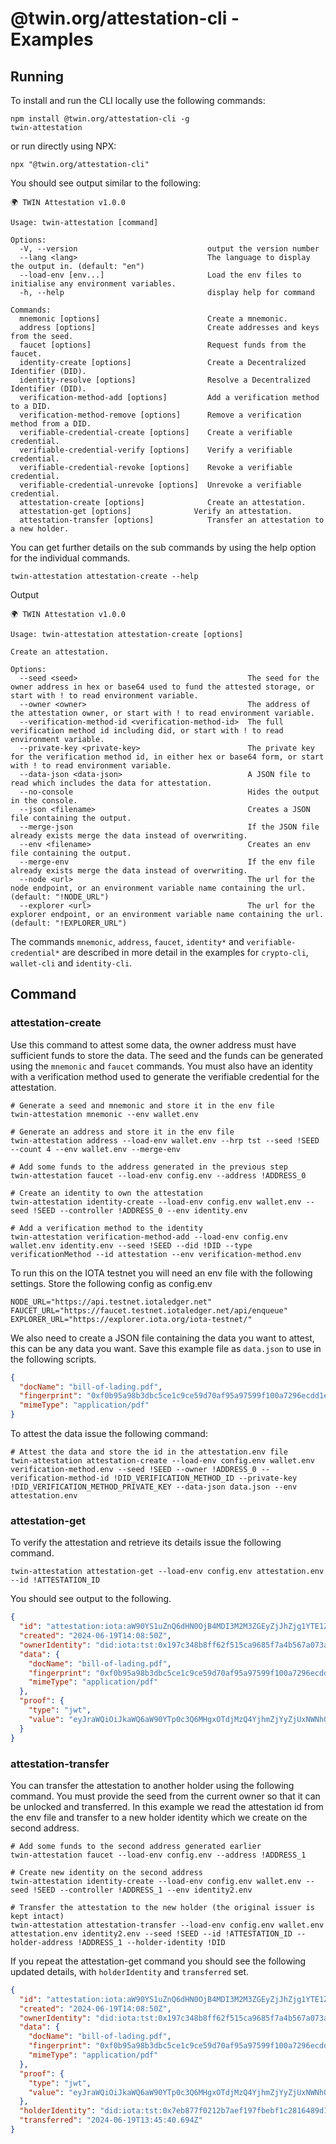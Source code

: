 # @twin.org/attestation-cli - Examples

## Running

To install and run the CLI locally use the following commands:

```shell
npm install @twin.org/attestation-cli -g
twin-attestation
```

or run directly using NPX:

```shell
npx "@twin.org/attestation-cli"
```

You should see output similar to the following:

```shell
🌍 TWIN Attestation v1.0.0

Usage: twin-attestation [command]

Options:
  -V, --version                             output the version number
  --lang <lang>                             The language to display the output in. (default: "en")
  --load-env [env...]                       Load the env files to initialise any environment variables.
  -h, --help                                display help for command

Commands:
  mnemonic [options]                        Create a mnemonic.
  address [options]                         Create addresses and keys from the seed.
  faucet [options]                          Request funds from the faucet.
  identity-create [options]                 Create a Decentralized Identifier (DID).
  identity-resolve [options]                Resolve a Decentralized Identifier (DID).
  verification-method-add [options]         Add a verification method to a DID.
  verification-method-remove [options]      Remove a verification method from a DID.
  verifiable-credential-create [options]    Create a verifiable credential.
  verifiable-credential-verify [options]    Verify a verifiable credential.
  verifiable-credential-revoke [options]    Revoke a verifiable credential.
  verifiable-credential-unrevoke [options]  Unrevoke a verifiable credential.
  attestation-create [options]              Create an attestation.
  attestation-get [options]              Verify an attestation.
  attestation-transfer [options]            Transfer an attestation to a new holder.
```

You can get further details on the sub commands by using the help option for the individual commands.

```shell
twin-attestation attestation-create --help
```

Output

```shell
🌍 TWIN Attestation v1.0.0

Usage: twin-attestation attestation-create [options]

Create an attestation.

Options:
  --seed <seed>                                      The seed for the owner address in hex or base64 used to fund the attested storage, or start with ! to read environment variable.
  --owner <owner>                                    The address of the attestation owner, or start with ! to read environment variable.
  --verification-method-id <verification-method-id>  The full verification method id including did, or start with ! to read environment variable.
  --private-key <private-key>                        The private key for the verification method id, in either hex or base64 form, or start with ! to read environment variable.
  --data-json <data-json>                            A JSON file to read which includes the data for attestation.
  --no-console                                       Hides the output in the console.
  --json <filename>                                  Creates a JSON file containing the output.
  --merge-json                                       If the JSON file already exists merge the data instead of overwriting.
  --env <filename>                                   Creates an env file containing the output.
  --merge-env                                        If the env file already exists merge the data instead of overwriting.
  --node <url>                                       The url for the node endpoint, or an environment variable name containing the url. (default: "!NODE_URL")
  --explorer <url>                                   The url for the explorer endpoint, or an environment variable name containing the url. (default: "!EXPLORER_URL")
```

The commands `mnemonic`, `address`, `faucet`, `identity*` and `verifiable-credential*` are described in more detail in the examples for `crypto-cli`, `wallet-cli` and `identity-cli`.

## Command

### attestation-create

Use this command to attest some data, the owner address must have sufficient funds to store the data. The seed and the funds can be generated using the `mnemonic` and `faucet` commands. You must also have an identity with a verification method used to generate the verifiable credential for the attestation.

```shell
# Generate a seed and mnemonic and store it in the env file
twin-attestation mnemonic --env wallet.env

# Generate an address and store it in the env file
twin-attestation address --load-env wallet.env --hrp tst --seed !SEED --count 4 --env wallet.env --merge-env

# Add some funds to the address generated in the previous step
twin-attestation faucet --load-env config.env --address !ADDRESS_0

# Create an identity to own the attestation
twin-attestation identity-create --load-env config.env wallet.env --seed !SEED --controller !ADDRESS_0 --env identity.env

# Add a verification method to the identity
twin-attestation verification-method-add --load-env config.env wallet.env identity.env --seed !SEED --did !DID --type verificationMethod --id attestation --env verification-method.env

```

To run this on the IOTA testnet you will need an env file with the following settings. Store the following config as config.env

```shell
NODE_URL="https://api.testnet.iotaledger.net"
FAUCET_URL="https://faucet.testnet.iotaledger.net/api/enqueue"
EXPLORER_URL="https://explorer.iota.org/iota-testnet/"
```

We also need to create a JSON file containing the data you want to attest, this can be any data you want. Save this example file as `data.json` to use in the following scripts.

```json
{
  "docName": "bill-of-lading.pdf",
  "fingerprint": "0xf0b95a98b3dbc5ce1c9ce59d70af95a97599f100a7296ecdd1eb108bebfa047f",
  "mimeType": "application/pdf"
}
```

To attest the data issue the following command:

```shell
# Attest the data and store the id in the attestation.env file
twin-attestation attestation-create --load-env config.env wallet.env verification-method.env --seed !SEED --owner !ADDRESS_0 --verification-method-id !DID_VERIFICATION_METHOD_ID --private-key !DID_VERIFICATION_METHOD_PRIVATE_KEY --data-json data.json --env attestation.env
```

### attestation-get

To verify the attestation and retrieve its details issue the following command.

```shell
twin-attestation attestation-get --load-env config.env attestation.env --id !ATTESTATION_ID
```

You should see output to the following.

```json
{
  "id": "attestation:iota:aW90YS1uZnQ6dHN0OjB4MDI3M2M3ZGEyZjJhZjg1YTE1ZWMwZTQ0OWRmOWI3NTQwNWYzYWExOTQzZmYzMjJkM2ZlODIxMDFlNzEzMzYxYg==",
  "created": "2024-06-19T14:08:50Z",
  "ownerIdentity": "did:iota:tst:0x197c348b8ff62f515ca9685f7a4b567a073a0e6c492c641fdd029d909126da93",
  "data": {
    "docName": "bill-of-lading.pdf",
    "fingerprint": "0xf0b95a98b3dbc5ce1c9ce59d70af95a97599f100a7296ecdd1eb108bebfa047f",
    "mimeType": "application/pdf"
  },
  "proof": {
    "type": "jwt",
    "value": "eyJraWQiOiJkaWQ6aW90YTp0c3Q6MHgxOTdjMzQ4YjhmZjYyZjUxNWNhOTY4NWY3YTRiNTY3YTA3M2EwZTZjNDkyYzY0MWZkZDAyOWQ5MDkxMjZkYTkzI2F0dGVzdGF0aW9uIiwidHlwIjoiSldUIiwiYWxnIjoiRWREU0EifQ.eyJpc3MiOiJkaWQ6aW90YTp0c3Q6MHgxOTdjMzQ4YjhmZjYyZjUxNWNhOTY4NWY3YTRiNTY3YTA3M2EwZTZjNDkyYzY0MWZkZDAyOWQ5MDkxMjZkYTkzIiwibmJmIjoxNzE4ODA2MTMwLCJ2YyI6eyJAY29udGV4dCI6Imh0dHBzOi8vd3d3LnczLm9yZy8yMDE4L2NyZWRlbnRpYWxzL3YxIiwidHlwZSI6IlZlcmlmaWFibGVDcmVkZW50aWFsIiwiY3JlZGVudGlhbFN1YmplY3QiOnsiZG9jTmFtZSI6ImJpbGwtb2YtbGFkaW5nLnBkZiIsImZpbmdlcnByaW50IjoiMHhmMGI5NWE5OGIzZGJjNWNlMWM5Y2U1OWQ3MGFmOTVhOTc1OTlmMTAwYTcyOTZlY2RkMWViMTA4YmViZmEwNDdmIiwibWltZVR5cGUiOiJhcHBsaWNhdGlvbi9wZGYifX19.7MF1NR5glR_4XIAAgo_BhZ-nlJKLE3T5GS4zEsBRTHK8_nV-RsZupdEJw_F62f6pj1nGP2xVV7M3yCjPG7G5Dg"
  }
}
```

### attestation-transfer

You can transfer the attestation to another holder using the following command. You must provide the seed from the current owner so that it can be unlocked and transferred. In this example we read the attestation id from the env file and transfer to a new holder identity which we create on the second address.

```shell
# Add some funds to the second address generated earlier
twin-attestation faucet --load-env config.env --address !ADDRESS_1

# Create new identity on the second address
twin-attestation identity-create --load-env config.env wallet.env --seed !SEED --controller !ADDRESS_1 --env identity2.env

# Transfer the attestation to the new holder (the original issuer is kept intact)
twin-attestation attestation-transfer --load-env config.env wallet.env attestation.env identity2.env --seed !SEED --id !ATTESTATION_ID --holder-address !ADDRESS_1 --holder-identity !DID
```

If you repeat the attestation-get command you should see the following updated details, with `holderIdentity` and `transferred` set.

```json
{
  "id": "attestation:iota:aW90YS1uZnQ6dHN0OjB4MDI3M2M3ZGEyZjJhZjg1YTE1ZWMwZTQ0OWRmOWI3NTQwNWYzYWExOTQzZmYzMjJkM2ZlODIxMDFlNzEzMzYxYg==",
  "created": "2024-06-19T14:08:50Z",
  "ownerIdentity": "did:iota:tst:0x197c348b8ff62f515ca9685f7a4b567a073a0e6c492c641fdd029d909126da93",
  "data": {
    "docName": "bill-of-lading.pdf",
    "fingerprint": "0xf0b95a98b3dbc5ce1c9ce59d70af95a97599f100a7296ecdd1eb108bebfa047f",
    "mimeType": "application/pdf"
  },
  "proof": {
    "type": "jwt",
    "value": "eyJraWQiOiJkaWQ6aW90YTp0c3Q6MHgxOTdjMzQ4YjhmZjYyZjUxNWNhOTY4NWY3YTRiNTY3YTA3M2EwZTZjNDkyYzY0MWZkZDAyOWQ5MDkxMjZkYTkzI2F0dGVzdGF0aW9uIiwidHlwIjoiSldUIiwiYWxnIjoiRWREU0EifQ.eyJpc3MiOiJkaWQ6aW90YTp0c3Q6MHgxOTdjMzQ4YjhmZjYyZjUxNWNhOTY4NWY3YTRiNTY3YTA3M2EwZTZjNDkyYzY0MWZkZDAyOWQ5MDkxMjZkYTkzIiwibmJmIjoxNzE4ODA2MTMwLCJ2YyI6eyJAY29udGV4dCI6Imh0dHBzOi8vd3d3LnczLm9yZy8yMDE4L2NyZWRlbnRpYWxzL3YxIiwidHlwZSI6IlZlcmlmaWFibGVDcmVkZW50aWFsIiwiY3JlZGVudGlhbFN1YmplY3QiOnsiZG9jTmFtZSI6ImJpbGwtb2YtbGFkaW5nLnBkZiIsImZpbmdlcnByaW50IjoiMHhmMGI5NWE5OGIzZGJjNWNlMWM5Y2U1OWQ3MGFmOTVhOTc1OTlmMTAwYTcyOTZlY2RkMWViMTA4YmViZmEwNDdmIiwibWltZVR5cGUiOiJhcHBsaWNhdGlvbi9wZGYifX19.7MF1NR5glR_4XIAAgo_BhZ-nlJKLE3T5GS4zEsBRTHK8_nV-RsZupdEJw_F62f6pj1nGP2xVV7M3yCjPG7G5Dg"
  },
  "holderIdentity": "did:iota:tst:0x7eb877f0212b7aef197fbebf1c2816489d16b6a619f730cb3a371ace1075aed0",
  "transferred": "2024-06-19T13:45:40.694Z"
}
```
